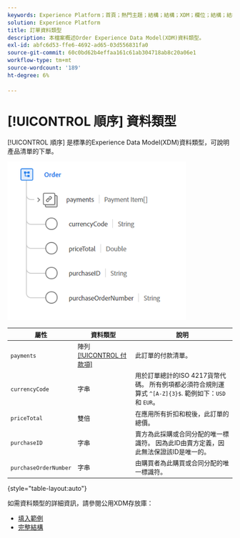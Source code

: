 ```yaml
---
keywords: Experience Platform；首頁；熱門主題；結構；結構；XDM；欄位；結構；結構；順序；資料類型；資料類型；
solution: Experience Platform
title: 訂單資料類型
description: 本檔案概述Order Experience Data Model(XDM)資料類型。
exl-id: abfc6d53-ffe6-4692-ad65-03d556831fa0
source-git-commit: 60c0bd62b4effaa161c61ab304718ab8c20a06e1
workflow-type: tm+mt
source-wordcount: '189'
ht-degree: 6%

---
```


# [!UICONTROL 順序] 資料類型

[!UICONTROL 順序] 是標準的Experience Data Model(XDM)資料類型，可說明產品清單的下單。

<img src="../images/data-types/order.PNG" width="400" /><br />

| 屬性 | 資料類型 | 說明 |
| --- | --- | --- |
| `payments` | 陣列 [[!UICONTROL 付款項]](./payment-item.md) | 此訂單的付款清單。 |
| `currencyCode` | 字串 | 用於訂單總計的ISO 4217貨幣代碼。 所有例項都必須符合規則運算式 `^[A-Z]{3}$`. 範例如下：`USD` 和 `EUR`。 |
| `priceTotal` | 雙倍 | 在應用所有折扣和稅後，此訂單的總價。 |
| `purchaseID` | 字串 | 賣方為此採購或合同分配的唯一標識符。 因為此ID由賣方定義，因此無法保證該ID是唯一的。 |
| `purchaseOrderNumber` | 字串 | 由購買者為此購買或合同分配的唯一標識符。 |

{style=&quot;table-layout:auto&quot;}

如需資料類型的詳細資訊，請參閱公用XDM存放庫：

* [填入範例](https://github.com/adobe/xdm/blob/master/components/datatypes/data/order.example.1.json)
* [完整結構](https://github.com/adobe/xdm/blob/master/components/datatypes/data/order.schema.json)
